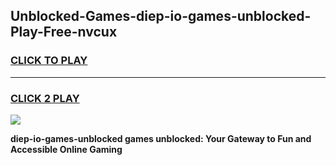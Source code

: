 
## Unblocked-Games-diep-io-games-unblocked-Play-Free-nvcux
<h3>
<a href="https://premium76.site?title=diep-io-games-unblocked&ref=24M">CLICK TO PLAY</a></h3>
<hr>

<h3>
<a href="https://premium76.site?title=diep-io-games-unblocked&ref=24M">CLICK 2 PLAY</a>
  
</h3>

<a href="https://premium76.site?title=diep-io-games-unblocked&ref=24M"><img src="https://clearcache.store/games.png"></a>


**diep-io-games-unblocked games unblocked: Your Gateway to Fun and Accessible Online Gaming**
